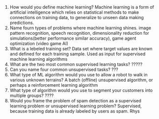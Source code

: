 1. How would you define machine learning?
	Machine learning is a form of artificial intelligence which relies on statistical methods to make connections on training data, to generalize to unseen data making predictions.
2. Name fourn types of problems where machine learning shines.
	image pattern recognition, speech recognition, dimensionality reduction for simulations(better performance similar accuracy), game agent optimization (video game AI)
3. What is a lebeled training set?
	Data set where target values are known and defined for each training sample. Used as input for supervised machine learning algorithms
4. What are the two most common supervised learning tasks?
?????
5. Can you name four common unsupervised tasks?
???
6. What type of ML algorithm would you use to allow a robot to walk in various unknown terrains?
	A batch (offline) unsupervised algorithm, or perhaps a reinforcement learning algorithm
7. What type of algorithm would you use to segment your customers into multiple groups?
????
8. Would you frame the problem of spam detection as a supervised learning problem or unsupervised learning problem?
	Supervised, because training data is already labeled by users as spam. Rhys